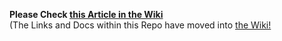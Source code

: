 **Please Check [this Article in the Wiki](../../wiki/Receive-via-HTTP-with-ngrok-using-a-QT-Wallet)**<br>(The Links and Docs within this Repo have moved into [the Wiki!]((../../wiki))	
